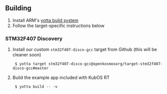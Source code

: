 ## Building

1. Install ARM's [yotta build system](http://yottadocs.mbed.com/#installing)
2. Follow the target-specific instructions below

### STM32F407 Discovery

1. Install our custom `stm32f407-disco-gcc` target from Github (this will be cleaner soon)

        $ yotta target stm32f407-disco-gcc@openkosmosorg/target-stm32f407-disco-gcc#master

2. Build the example app included with KubOS RT

        $ yotta build -- -v
